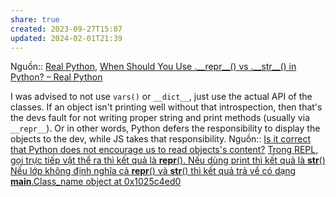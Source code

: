 ```yaml
---
share: true
created: 2023-09-27T15:07
updated: 2024-02-01T21:39
---
```

Nguồn:: [Real Python](../../../../../%CE%9E%20Ngu%E1%BB%93n%20v%C3%A0%20t%C3%A0i%20nguy%C3%AAn%20h%E1%BB%97%20tr%E1%BB%A3/%CE%9E%20Ngu%E1%BB%93n/Real%20Python.md), [When Should You Use .\_\_repr\_\_() vs .\_\_str\_\_() in Python? – Real Python](https://realpython.com/python-repr-vs-str/)

I was advised to not use `vars()` or `__dict__`, just use the actual API of the classes. If an object isn't printing well without that introspection, then that's the devs fault for not writing proper string and print methods (usually via `__repr__`). Or in other words, Python defers the responsibility to display the objects to the dev, while JS takes that responsibility.
Nguồn:: [Is it correct that Python does not encourage us to read objects's content?](https://langdev.stackexchange.com/q/2966/223)
[Trong REPL, gọi trực tiếp vật thể ra thì kết quả là __repr__(). Nếu dùng print thì kết quả là __str__()](./Trong%20REPL,%20g%E1%BB%8Di%20tr%E1%BB%B1c%20ti%E1%BA%BFp%20v%E1%BA%ADt%20th%E1%BB%83%20ra%20th%C3%AC%20k%E1%BA%BFt%20qu%E1%BA%A3%20l%C3%A0%20__repr__().%20N%E1%BA%BFu%20d%C3%B9ng%20print%20th%C3%AC%20k%E1%BA%BFt%20qu%E1%BA%A3%20l%C3%A0%20__str__().md)
[Nếu lớp không định nghĩa cả __repr__() và __str__() thì kết quả trả về có dạng __main__.Class_name object at 0x1025c4ed0](./N%E1%BA%BFu%20l%E1%BB%9Bp%20kh%C3%B4ng%20%C4%91%E1%BB%8Bnh%20ngh%C4%A9a%20c%E1%BA%A3%20__repr__()%20v%C3%A0%20__str__()%20th%C3%AC%20k%E1%BA%BFt%20qu%E1%BA%A3%20tr%E1%BA%A3%20v%E1%BB%81%20c%C3%B3%20d%E1%BA%A1ng%20__main__.Class_name%20object%20at%200x1025c4ed0.md) 
